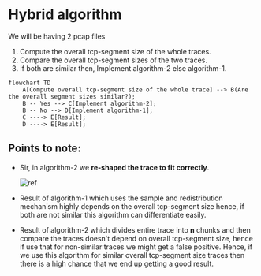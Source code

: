 # Hybrid algorithm

We will be having 2 pcap files

1. Compute the overall tcp-segment size of the whole traces.
2. Compare the overall tcp-segment sizes of the two traces.
3. If both are similar then, Implement algorithm-2 else algorithm-1.

```mermaid
flowchart TD
	A[Compute overall tcp-segment size of the whole trace] --> B(Are the overall segment sizes similar?);
    B -- Yes --> C[Implement algorithm-2];
    B -- No --> D[Implement algorithm-1];
    C ----> E[Result];
    D ----> E[Result];
```

## Points to note:

- Sir, in algorithm-2 we **re-shaped the trace to fit correctly**. 

  ![ref](/home/akshith/.config/Typora/typora-user-images/image-20220216105639790.png)

- Result of algorithm-1 which uses the sample and redistribution mechanism highly depends on the overall tcp-segment size hence, if both are not similar this algorithm can differentiate easily.
- Result of algorithm-2 which divides entire trace into **n** chunks and then compare the traces doesn't depend on overall tcp-segment size, hence if use that for non-similar traces we might get a false positive. Hence, if we use this algorithm for similar overall tcp-segment size traces then there is a high chance that we end up getting a good result.

























